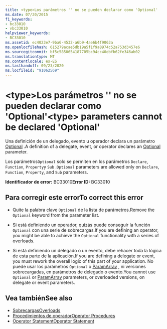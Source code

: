 ```yaml
---
title: <type>Los parámetros '' no se pueden declarar como 'Optional'
ms.date: 07/20/2015
f1_keywords:
- bc33010
- vbc33010
helpviewer_keywords:
- BC33010
ms.assetid: ec4023e7-9ba6-4532-a6b9-4ae6b4f9063a
ms.openlocfilehash: 615279acae5db19a5f1f9a8974c52a753d3457e6
ms.sourcegitcommit: bf5c5850654187705bc94cc40ebfb62fe346ab02
ms.translationtype: MT
ms.contentlocale: es-ES
ms.lasthandoff: 09/23/2020
ms.locfileid: "91062569"
---
```

# <a name="type-parameters-cannot-be-declared-optional"></a><span data-ttu-id="405a5-102">\<type>Los parámetros '' no se pueden declarar como 'Optional'</span><span class="sxs-lookup"><span data-stu-id="405a5-102">\<type> parameters cannot be declared 'Optional'</span></span>

<span data-ttu-id="405a5-103">Una definición de un delegado, evento u operador declara un parámetro [Optional](../language-reference/modifiers/optional.md) .</span><span class="sxs-lookup"><span data-stu-id="405a5-103">A definition of a delegate, event, or operator declares an [Optional](../language-reference/modifiers/optional.md) parameter.</span></span>  
  
 <span data-ttu-id="405a5-104">Los parámetros`Optional` solo se permiten en los parámetros `Declare`, `Function`, `Property`y `Sub` .</span><span class="sxs-lookup"><span data-stu-id="405a5-104">`Optional` parameters are allowed only on `Declare`, `Function`, `Property`, and `Sub` parameters.</span></span>  
  
 <span data-ttu-id="405a5-105">**Identificador de error:** BC33010</span><span class="sxs-lookup"><span data-stu-id="405a5-105">**Error ID:** BC33010</span></span>  
  
## <a name="to-correct-this-error"></a><span data-ttu-id="405a5-106">Para corregir este error</span><span class="sxs-lookup"><span data-stu-id="405a5-106">To correct this error</span></span>  
  
- <span data-ttu-id="405a5-107">Quite la palabra clave `Optional` de la lista de parámetros.</span><span class="sxs-lookup"><span data-stu-id="405a5-107">Remove the `Optional` keyword from the parameter list.</span></span>  
  
- <span data-ttu-id="405a5-108">Si está definiendo un operador, quizás puede conseguir la función `Optional` con una serie de sobrecargas.</span><span class="sxs-lookup"><span data-stu-id="405a5-108">If you are defining an operator, you might be able to achieve the `Optional` functionality with a series of overloads.</span></span>  
  
- <span data-ttu-id="405a5-109">Si está definiendo un delegado o un evento, debe rehacer toda la lógica de esta parte de la aplicación.</span><span class="sxs-lookup"><span data-stu-id="405a5-109">If you are defining a delegate or event, you must rework the overall logic of this part of your application.</span></span> <span data-ttu-id="405a5-110">No puede usar los parámetros `Optional` o [ParamArray](../language-reference/modifiers/paramarray.md) , ni versiones sobrecargadas, en parámetros de delegado o evento.</span><span class="sxs-lookup"><span data-stu-id="405a5-110">You cannot use `Optional` or [ParamArray](../language-reference/modifiers/paramarray.md) parameters, or overloaded versions, on delegate or event parameters.</span></span>  
  
## <a name="see-also"></a><span data-ttu-id="405a5-111">Vea también</span><span class="sxs-lookup"><span data-stu-id="405a5-111">See also</span></span>

- [<span data-ttu-id="405a5-112">Sobrecargas</span><span class="sxs-lookup"><span data-stu-id="405a5-112">Overloads</span></span>](../language-reference/modifiers/overloads.md)
- [<span data-ttu-id="405a5-113">Procedimientos de operador</span><span class="sxs-lookup"><span data-stu-id="405a5-113">Operator Procedures</span></span>](../programming-guide/language-features/procedures/operator-procedures.md)
- [<span data-ttu-id="405a5-114">Operator Statement</span><span class="sxs-lookup"><span data-stu-id="405a5-114">Operator Statement</span></span>](../language-reference/statements/operator-statement.md)
